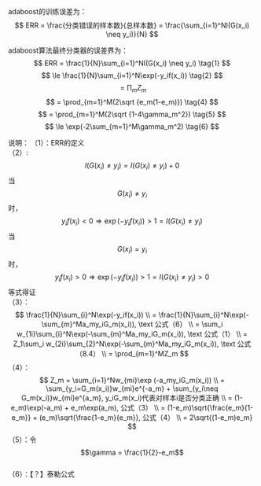 adaboost的训练误差为：  
$$
ERR = \frac{分类错误的样本数}{总样本数} = \frac{\sum_{i=1}^NI(G(x_i) \neq y_i)}{N}
$$

adaboost算法最终分类器的误差界为：  
$$
ERR = \frac{1}{N}\sum_{i=1}^NI(G(x_i) \neq y_i)   \tag{1}
$$
$$
\le \frac{1}{N}\sum_{i=1}^N\exp(-y_if(x_i))    \tag{2}
$$
$$
= \prod_mZ_m    \tag{3}
$$
$$
= \prod_{m=1}^M(2\sqrt {e_m(1-e_m)})    \tag{4}
$$
$$
= \prod_{m=1}^M(2\sqrt {1-4\gamma_m^2})    \tag{5}
$$
$$
\le \exp(-2\sum_{m=1}^M\gamma_m^2)   \tag{6}
$$

说明：
（1）：ERR的定义  
（2）:  
$$
I(G(x_i) \neq y_i) =  I(G(x_i) \neq y_i) +  0
$$
当$$G(x_i) \neq y_i$$时，  
$$
y_if(x_i)\lt 0 \Rightarrow \exp(-y_if(x_i))\gt 1 = I(G(x_i) \neq y_i)
$$
当$$G(x_i) = y_i$$时，  
$$
y_if(x_i)\gt 0 \Rightarrow \exp(-y_if(x_i))\gt 1 = I(G(x_i) \neq y_i) \gt 0
$$
等式得证  
（3）：  
$$
\frac{1}{N}\sum_{i}^N\exp(-y_if(x_i)) \\
= \frac{1}{N}\sum_{i}^N\exp(-\sum_{m}^Ma_my_iG_m(x_i)), \text 公式（6） \\
=  \sum_i w_{1i}\sum_{i}^N\exp(-\sum_{m}^Ma_my_iG_m(x_i)), \text 公式（1） \\
=  Z_1\sum_i w_{2i}\sum_{2}^N\exp(-\sum_{m}^Ma_my_iG_m(x_i)), \text 公式（8.4） \\
= \prod_{m=1}^MZ_m
$$
（4）：  
$$
Z_m = \sum_{i=1}^Nw_{mi}\exp (-a_my_iG_m(x_i))  \\
= \sum_{y_i=G_m(x_i)}w_{mi}e^{-a_m} + \sum_{y_i\neq G_m(x_i)}w_{mi}e^{a_m}, y_iG_m(x_i)代表对样本i是否分类正确  \\
= (1-e_m)\exp(-a_m) + e_m\exp(a_m), 公式（3）  \\
= (1-e_m)\sqrt{\frac{e_m}{1-e_m}} + (e_m)\sqrt{\frac{1-e_m}{e_m}}, 公式（4）  \\
= 2\sqrt{(1-e_m)e_m}
$$
（5）：令$$\gamma = \frac{1}{2}-e_m$$  
（6）：【？】泰勒公式  